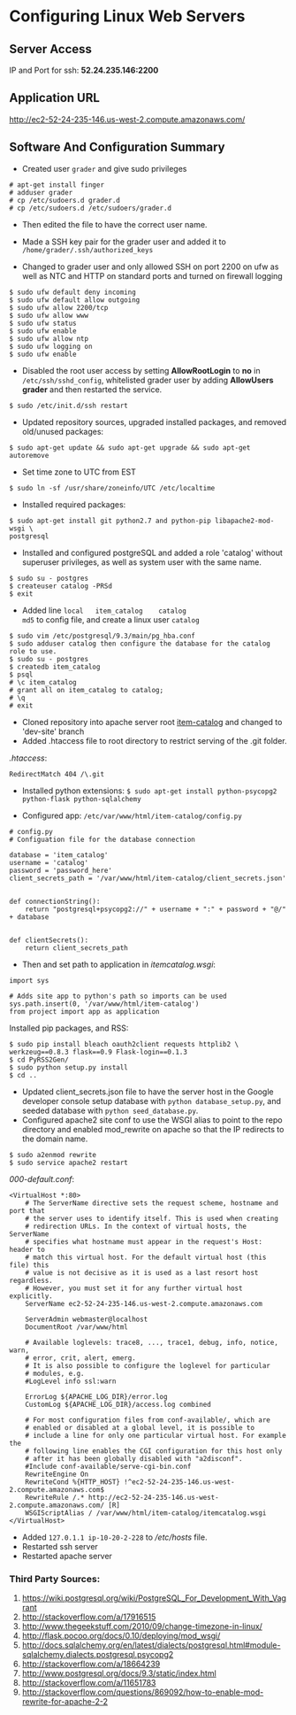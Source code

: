 # Configuring Linux Web Servers

## Server Access
IP and Port for ssh: __52.24.235.146:2200__

## Application URL
http://ec2-52-24-235-146.us-west-2.compute.amazonaws.com/

## Software And Configuration Summary

* Created user `grader` and give sudo privileges
```
# apt-get install finger
# adduser grader
# cp /etc/sudoers.d grader.d
# cp /etc/sudoers.d /etc/sudoers/grader.d
```
* Then edited the file to have the correct user name.

* Made a SSH key pair for the grader user and added it to `/home/grader/.ssh/authorized_keys`

* Changed to grader user and only allowed SSH on port 2200 on ufw as well as NTC and HTTP on standard ports and turned on firewall logging
```
$ sudo ufw default deny incoming
$ sudo ufw default allow outgoing
$ sudo ufw allow 2200/tcp
$ sudo ufw allow www
$ sudo ufw status
$ sudo ufw enable
$ sudo ufw allow ntp
$ sudo ufw logging on
$ sudo ufw enable
```

* Disabled the root user access by setting __AllowRootLogin__ to __no__ in `/etc/ssh/sshd_config`, whitelisted grader user by adding __AllowUsers grader__ and then restarted the service.
```
$ sudo /etc/init.d/ssh restart
```

* Updated repository sources, upgraded installed packages, and removed old/unused packages:
```
$ sudo apt-get update && sudo apt-get upgrade && sudo apt-get autoremove
```

* Set time zone to UTC from EST
```
$ sudo ln -sf /usr/share/zoneinfo/UTC /etc/localtime
```

* Installed required packages:
```
$ sudo apt-get install git python2.7 and python-pip libapache2-mod-wsgi \
postgresql
```

* Installed and configured postgreSQL and added a role 'catalog' without superuser privileges, as well as system user with the same name.
```
$ sudo su - postgres
$ createuser catalog -PRSd
$ exit
```

* Added line `local   item_catalog    catalog                                 md5` to config file, and create a linux user `catalog`
```
$ sudo vim /etc/postgresql/9.3/main/pg_hba.conf
$ sudo adduser catalog then configure the database for the catalog role to use.
$ sudo su - postgres
$ createdb item_catalog
$ psql
# \c item_catalog
# grant all on item_catalog to catalog;
# \q
# exit
```
* Cloned repository into apache server root [item-catalog](https://github.com/Crewe/item-catalog) and changed to 'dev-site' branch
* Added .htaccess file to root directory to restrict serving of the .git folder.

_.htaccess_:
```
RedirectMatch 404 /\.git
```

* Installed python extensions: 
```$ sudo apt-get install python-psycopg2 python-flask python-sqlalchemy```
    
* Configured app: `/etc/var/www/html/item-catalog/config.py`
```
# config.py
# Configuation file for the database connection

database = 'item_catalog'
username = 'catalog'
password = 'password_here'
client_secrets_path = '/var/www/html/item-catalog/client_secrets.json'


def connectionString():
    return "postgresql+psycopg2://" + username + ":" + password + "@/" + database


def clientSecrets():
    return client_secrets_path
```
* Then and set path to application in _itemcatalog.wsgi_:
```
import sys

# Adds site app to python's path so imports can be used
sys.path.insert(0, '/var/www/html/item-catalog')
from project import app as application
```

Installed pip packages, and RSS:
```
$ sudo pip install bleach oauth2client requests httplib2 \
werkzeug==0.8.3 flask==0.9 Flask-login==0.1.3
$ cd PyRSS2Gen/
$ sudo python setup.py install
$ cd ..
```

* Updated client_secrets.json file to have the server host in the Google developer console setup database with `python database_setup.py`, and seeded database with `python seed_database.py`.
* Configured apache2 site conf to use the WSGI alias to point to the repo directory
and enabled mod_rewrite on apache so that the IP redirects to the domain name.
```
$ sudo a2enmod rewrite
$ sudo service apache2 restart
```
_000-default.conf_:
```
<VirtualHost *:80>
	# The ServerName directive sets the request scheme, hostname and port that
	# the server uses to identify itself. This is used when creating
	# redirection URLs. In the context of virtual hosts, the ServerName
	# specifies what hostname must appear in the request's Host: header to
	# match this virtual host. For the default virtual host (this file) this
	# value is not decisive as it is used as a last resort host regardless.
	# However, you must set it for any further virtual host explicitly.
	ServerName ec2-52-24-235-146.us-west-2.compute.amazonaws.com 

	ServerAdmin webmaster@localhost
	DocumentRoot /var/www/html

	# Available loglevels: trace8, ..., trace1, debug, info, notice, warn,
	# error, crit, alert, emerg.
	# It is also possible to configure the loglevel for particular
	# modules, e.g.
	#LogLevel info ssl:warn

	ErrorLog ${APACHE_LOG_DIR}/error.log
	CustomLog ${APACHE_LOG_DIR}/access.log combined

	# For most configuration files from conf-available/, which are
	# enabled or disabled at a global level, it is possible to
	# include a line for only one particular virtual host. For example the
	# following line enables the CGI configuration for this host only
	# after it has been globally disabled with "a2disconf".
	#Include conf-available/serve-cgi-bin.conf
    RewriteEngine On
    RewriteCond %{HTTP_HOST} !^ec2-52-24-235-146.us-west-2.compute.amazonaws.com$
    RewriteRule /.* http://ec2-52-24-235-146.us-west-2.compute.amazonaws.com/ [R]
    WSGIScriptAlias / /var/www/html/item-catalog/itemcatalog.wsgi
</VirtualHost>
```

* Added `127.0.1.1 ip-10-20-2-228` to */etc/hosts* file.
* Restarted ssh server
* Restarted apache server


### Third Party Sources:

1. https://wiki.postgresql.org/wiki/PostgreSQL_For_Development_With_Vagrant
1. http://stackoverflow.com/a/17916515
1. http://www.thegeekstuff.com/2010/09/change-timezone-in-linux/
1. http://flask.pocoo.org/docs/0.10/deploying/mod_wsgi/
1. http://docs.sqlalchemy.org/en/latest/dialects/postgresql.html#module-sqlalchemy.dialects.postgresql.psycopg2
1. http://stackoverflow.com/a/18664239
1. http://www.postgresql.org/docs/9.3/static/index.html
1. http://stackoverflow.com/a/11651783
1. http://stackoverflow.com/questions/869092/how-to-enable-mod-rewrite-for-apache-2-2
